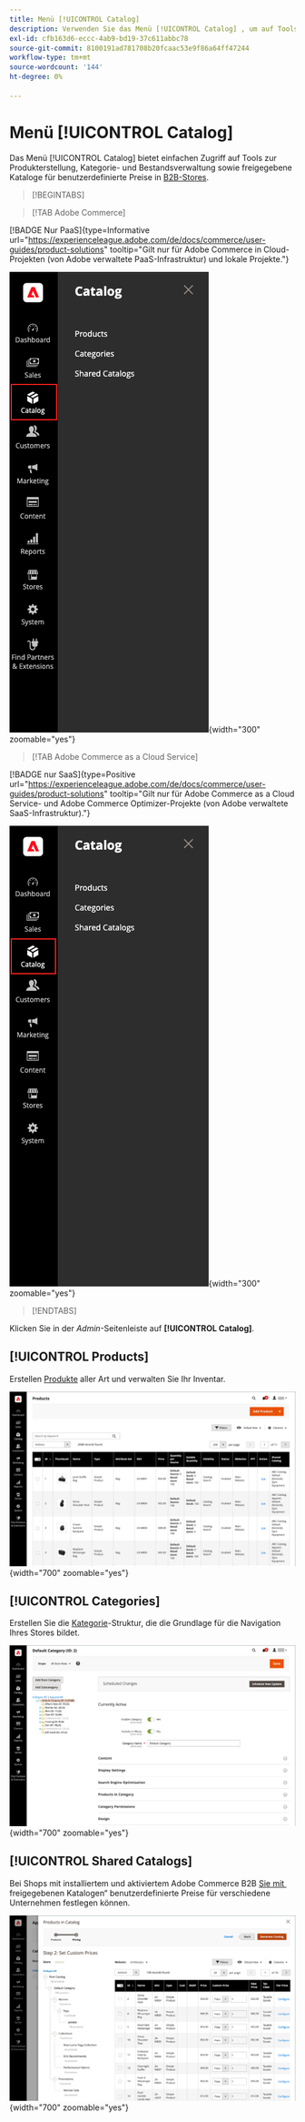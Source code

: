 ```yaml
---
title: Menü [!UICONTROL Catalog]
description: Verwenden Sie das Menü [!UICONTROL Catalog] , um auf Tools für die Produkterstellung, Kategorie- und Bestandsverwaltung zuzugreifen.
exl-id: cfb163d6-eccc-4ab9-bd19-37c611abbc78
source-git-commit: 8100191ad781708b20fcaac53e9f86a64ff47244
workflow-type: tm+mt
source-wordcount: '144'
ht-degree: 0%

---
```


# Menü [!UICONTROL Catalog]

Das Menü [!UICONTROL Catalog] bietet einfachen Zugriff auf Tools zur Produkterstellung, Kategorie- und Bestandsverwaltung sowie freigegebene Kataloge für benutzerdefinierte Preise in [B2B-Stores](https://experienceleague.adobe.com/docs/commerce-admin/b2b/introduction.html?lang=de).

>[!BEGINTABS]

>[!TAB Adobe Commerce]

[!BADGE Nur PaaS]{type=Informative url="https://experienceleague.adobe.com/de/docs/commerce/user-guides/product-solutions" tooltip="Gilt nur für Adobe Commerce in Cloud-Projekten (von Adobe verwaltete PaaS-Infrastruktur) und lokale Projekte."}

![Menü Katalog](./assets/admin-menu-catalog.png){width="300" zoomable="yes"}

>[!TAB Adobe Commerce as a Cloud Service]

[!BADGE nur SaaS]{type=Positive url="https://experienceleague.adobe.com/de/docs/commerce/user-guides/product-solutions" tooltip="Gilt nur für Adobe Commerce as a Cloud Service- und Adobe Commerce Optimizer-Projekte (von Adobe verwaltete SaaS-Infrastruktur)."}

![Menü Katalog](./assets/admin-menu-catalog-accs.png){width="300" zoomable="yes"}

>[!ENDTABS]

Klicken Sie in der _Admin_-Seitenleiste auf **[!UICONTROL Catalog]**.

## [!UICONTROL Products]

Erstellen [Produkte](products-list.md) aller Art und verwalten Sie Ihr Inventar.

![Produktraster](./assets/products-grid.png){width="700" zoomable="yes"}

## [!UICONTROL Categories]

Erstellen Sie die [Kategorie](categories.md)-Struktur, die die Grundlage für die Navigation Ihres Stores bildet.

![Kategoriearbeitsbereich](./assets/category-workspace.png){width="700" zoomable="yes"}

## [!UICONTROL Shared Catalogs]

Bei Shops mit installiertem und aktiviertem Adobe Commerce B2B [&#x200B; Sie mit &#x200B;](https://experienceleague.adobe.com/docs/commerce-admin/b2b/shared-catalogs/catalog-shared.html?lang=de)freigegebenen Katalogen“ benutzerdefinierte Preise für verschiedene Unternehmen festlegen können.

![Freigegebene Katalogprodukte](./assets/shared-catalog-setup.png){width="700" zoomable="yes"}
